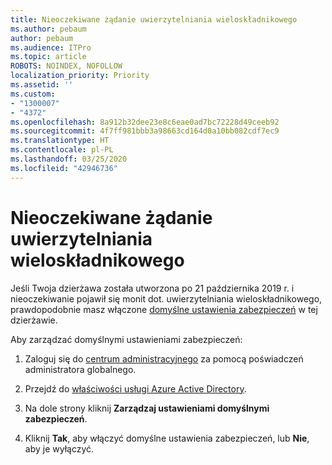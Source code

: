```yaml
---
title: Nieoczekiwane żądanie uwierzytelniania wieloskładnikowego
ms.author: pebaum
author: pebaum
ms.audience: ITPro
ms.topic: article
ROBOTS: NOINDEX, NOFOLLOW
localization_priority: Priority
ms.assetid: ''
ms.custom:
- "1300007"
- "4372"
ms.openlocfilehash: 8a912b32dee23e8c6eae0ad7bc72228d49ceeb92
ms.sourcegitcommit: 4f7ff981bbb3a98663cd164d0a10bb082cdf7ec9
ms.translationtype: HT
ms.contentlocale: pl-PL
ms.lasthandoff: 03/25/2020
ms.locfileid: "42946736"
---
```

# <a name="unexpected-multi-factor-authentication"></a>Nieoczekiwane żądanie uwierzytelniania wieloskładnikowego

Jeśli Twoja dzierżawa została utworzona po 21 października 2019 r. i nieoczekiwanie pojawił się monit dot. uwierzytelniania wieloskładnikowego, prawdopodobnie masz włączone [domyślne ustawienia zabezpieczeń](http://aka.ms/securitydefaults) w tej dzierżawie. 

Aby zarządzać domyślnymi ustawieniami zabezpieczeń:

1. Zaloguj się do [centrum administracyjnego](https://go.microsoft.com/fwlink/p/?linkid=834822) za pomocą poświadczeń administratora globalnego.

2. Przejdź do [właściwości usługi Azure Active Directory](https://portal.azure.com/#blade/Microsoft_AAD_IAM/ActiveDirectoryMenuBlade/Properties).

3. Na dole strony kliknij **Zarządzaj ustawieniami domyślnymi zabezpieczeń**.

4. Kliknij **Tak**, aby włączyć domyślne ustawienia zabezpieczeń, lub **Nie**, aby je wyłączyć.
